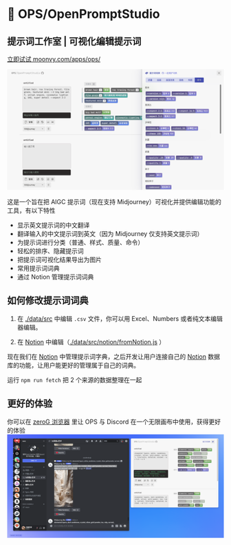 # 🥣 OPS/OpenPromptStudio

## 提示词工作室 | 可视化编辑提示词

[立即试试 moonvy.com/apps/ops/ ](https://moonvy.com/apps/ops/)

![](./doc%2Fassets%2F%E6%88%AA%E5%B1%8F2023-04-02%2001.31.05.png)

这是一个旨在把 AIGC 提示词（现在支持 Midjourney）可视化并提供编辑功能的工具，有以下特性

-   显示英文提示词的中文翻译
-   翻译输入的中文提示词到英文（因为 Midjourney 仅支持英文提示词）
-   为提示词进行分类（普通、样式、质量、命令）
-   轻松的排序、隐藏提示词
-   把提示词可视化结果导出为图片
-   常用提示词词典
-   通过 Notion 管理提示词词典

## 如何修改提示词词典

1. 在 [./data/src](https://github.com/Moonvy/OpenPromptStudio/tree/master/data/src) 中编辑 `.csv` 文件，你可以用 Excel、Numbers 或者纯文本编辑器编辑。

2. 在 [Notion](https://www.notion.so/) 中编辑（[./data/src/notion/fromNotion.js](https://github.com/Moonvy/OpenPromptStudio/data/src/notion/fromNotion.js) ）

现在我们在 [Notion](https://www.notion.so/) 中管理提示词字典，之后开发让用户连接自己的 [Notion](https://www.notion.so/) 数据库的功能，让用户能更好的管理属于自己的词典。

运行 `npm run fetch` 把 2 个来源的数据整理在一起

## 更好的体验

你可以在 [zeroG 浏览器](https://moonvy.com/zeroG/) 里让 OPS
与 Discord 在一个无限画布中使用，获得更好的体验
![截屏2023-04-06 15.51.23.png](./doc%2Fassets%2F%E6%88%AA%E5%B1%8F2023-04-06%2015.51.23.png)
